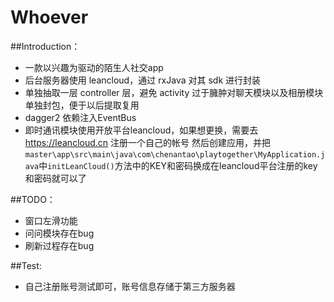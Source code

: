 # Whoever

##Introduction：
* 一款以兴趣为驱动的陌生人社交app
* 后台服务器使用 leancloud，通过 rxJava 对其 sdk 进行封装
* 单独抽取一层 controller 层，避免 activity 过于臃肿对聊天模块以及相册模块单独封包，便于以后提取复用
* dagger2 依赖注入EventBus
* 即时通讯模块使用开放平台leancloud，如果想更换，需要去 https://leancloud.cn 注册一个自己的帐号 然后创建应用，并把`master\app\src\main\java\com\chenantao\playtogether\MyApplication.java`中`initLeanCloud()`方法中的KEY和密码换成在leancloud平台注册的key和密码就可以了

##TODO：
* 窗口左滑功能
* 问问模块存在bug
* 刷新过程存在bug

##Test:
* 自己注册账号测试即可，账号信息存储于第三方服务器
